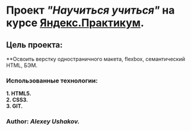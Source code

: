 #  Проект *"Научиться учиться"* на курсе [Яндекс.Практикум](https://practicum.yandex.ru/).  
## Цель проекта:  
**Освоить верстку одностраничного макета, flexbox, семантический HTML, БЭМ.  
### Использованные технологии:
**1. HTML5.**  
**2. CSS3.**  
**3. GIT.**  
 
### Author: *Alexey Ushakov.*
